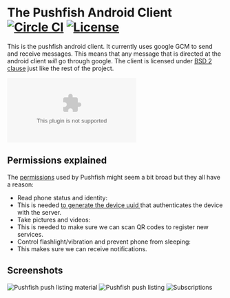 The Pushfish Android Client [![Circle CI](https://circleci.com/gh/Pushjet/Pushjet-Android.svg?style=svg)](https://circleci.com/gh/Pushjet/Pushjet-Android) [![License](http://img.shields.io/badge/license-BSD-blue.svg?style=flat)](/LICENSE)
==========================
This is the pushfish android client. It currently uses google GCM to send and receive messages. This means 
that any message that is directed at the android client *will* go through google. The client is licensed 
under [BSD 2 clause][1] just like the rest of the project.

![Download latest apk](https://gitlab.com/PushFish/PushFish-Android/-/jobs/artifacts/master/raw/app/build/outputs/apk/app-debug.apk?job=build)
## Permissions explained
The [permissions][4] used by Pushfish might seem a bit broad but they all have a reason:

 - Read phone status and identity:
  - This is needed [to generate the device uuid ][5] that authenticates the device with the server.
 - Take pictures and videos:
  - This is needed to make sure we can scan QR codes to register new services.
 - Control flashlight/vibration and prevent phone from sleeping:
  - This makes sure we can receive notifications.

## Screenshots
![Pushfish push listing material][6] ![Pushfish push listing][2] ![Subscriptions][3]


[1]: https://tldrlegal.com/license/bsd-2-clause-license-%28freebsd%29
[2]: http://pushjet.io/images/android/screenshot_1.png?1432482002
[3]: http://pushjet.io/images/android/screenshot_2.png?1432482002
[6]: http://pushjet.io/images/android/screenshot_3.png?1432482002
[4]: /app/src/main/AndroidManifest.xml
[5]: https://github.com/Pushjet/Pushjet-Android/blob/master/app/src/main/java/io/Pushjet/api/PushjetApi/DeviceUuidFactory.java
